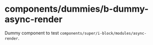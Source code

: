 # components/dummies/b-dummy-async-render

Dummy component to test `components/super/i-block/modules/async-render`.
